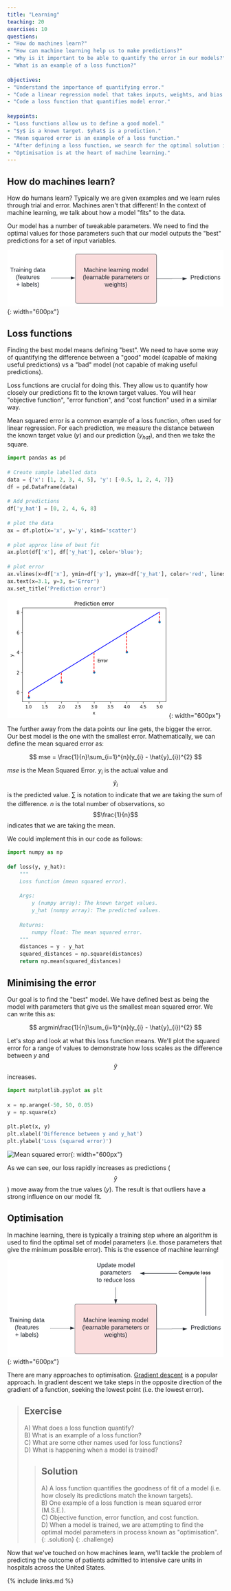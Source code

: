 ```yaml
---
title: "Learning"
teaching: 20
exercises: 10
questions:
- "How do machines learn?"
- "How can machine learning help us to make predictions?"
- "Why is it important to be able to quantify the error in our models?"
- "What is an example of a loss function?"

objectives:
- "Understand the importance of quantifying error."
- "Code a linear regression model that takes inputs, weights, and bias."
- "Code a loss function that quantifies model error."

keypoints:
- "Loss functions allow us to define a good model."
- "$y$ is a known target. $yhat$ is a prediction."
- "Mean squared error is an example of a loss function."
- "After defining a loss function, we search for the optimal solution in a process known as 'training'."
- "Optimisation is at the heart of machine learning."
---
```


## How do machines learn?

How do humans learn? Typically we are given examples and we learn rules through trial and error. Machines aren't that different! In the context of machine learning, we talk about how a model "fits" to the data.

Our model has a number of tweakable parameters. We need to find the optimal values for those parameters such that our model outputs the "best" predictions for a set of input variables.

![Model training](../fig/ml_model.png){: width="600px"}

## Loss functions

Finding the best model means defining "best". We need to have some way of quantifying the difference between a "good" model (capable of making useful predictions) vs a "bad" model (not capable of making useful predictions). 

Loss functions are crucial for doing this. They allow us to quantify how closely our predictions fit to the known target values.  You will hear "objective function", "error function", and "cost function" used in a similar way. 

Mean squared error is a common example of a loss function, often used for linear regression. For each prediction, we measure the distance between the known target value ($y$) and our prediction ($y_{hat}$), and then we take the square.

```python
import pandas as pd

# Create sample labelled data
data = {'x': [1, 2, 3, 4, 5], 'y': [-0.5, 1, 2, 4, 7]}
df = pd.DataFrame(data)

# Add predictions
df['y_hat'] = [0, 2, 4, 6, 8]

# plot the data
ax = df.plot(x='x', y='y', kind='scatter')

# plot approx line of best fit
ax.plot(df['x'], df['y_hat'], color='blue');

# plot error
ax.vlines(x=df['x'], ymin=df['y'], ymax=df['y_hat'], color='red', linestyle='dashed')
ax.text(x=3.1, y=3, s='Error')
ax.set_title('Prediction error')
```

![Distance from target](../fig/loss_line_error.png){: width="600px"}

The further away from the data points our line gets, the bigger the error. Our best model is the one with the smallest error. Mathematically, we can define the mean squared error as:

$$
mse = \frac{1}{n}\sum_{i=1}^{n}(y_{i} - \hat{y}_{i})^{2}
$$

$mse$ is the Mean Squared Error. $y_{i}$ is the actual value and $$\hat{y}_{i}$$ is the predicted value. $\sum_{}$ is notation to indicate that we are taking the sum of the difference. $n$ is the total number of observations, so $$\frac{1}{n}$$ indicates that we are taking the mean.

We could implement this in our code as follows:

```python
import numpy as np

def loss(y, y_hat):
    """
    Loss function (mean squared error).

    Args:
        y (numpy array): The known target values.
        y_hat (numpy array): The predicted values.

    Returns:
        numpy float: The mean squared error.
    """
    distances = y - y_hat
    squared_distances = np.square(distances)
    return np.mean(squared_distances)
```

## Minimising the error

Our goal is to find the "best" model. We have defined best as being the model with parameters that give us the smallest mean squared error. We can write this as:

$$
argmin\frac{1}{n}\sum_{i=1}^{n}(y_{i} - \hat{y}_{i})^{2}
$$

Let's stop and look at what this loss function means. We'll plot the squared error for a range of values to demonstrate how loss scales as the difference between $y$ and $$\hat{y}$$ increases.

```python
import matplotlib.pyplot as plt

x = np.arange(-50, 50, 0.05)
y = np.square(x)

plt.plot(x, y)
plt.xlabel('Difference between y and y_hat')
plt.ylabel('Loss (squared error)')
```

![Mean squared error](../fig/mean_squared_error.png){: width="600px"}

As we can see, our loss rapidly increases as predictions ($$\hat{y}$$) move away from the true values ($y$). The result is that outliers have a strong influence on our model fit. 

## Optimisation

In machine learning, there is typically a training step where an algorithm is used to find the optimal set of model parameters (i.e. those parameters that give the minimum possible error). This is the essence of machine learning!

![Model training](../fig/ml_model_loss.png){: width="600px"}

There are many approaches to optimisation. [Gradient descent](https://en.wikipedia.org/wiki/Gradient_descent) is a popular approach. In gradient descent we take steps in the opposite direction of the gradient of a function, seeking the lowest point (i.e. the lowest error).

> ## Exercise
> A) What does a loss function quantify?  
> B) What is an example of a loss function?   
> C) What are some other names used for loss functions?  
> D) What is happening when a model is trained?  
> 
> > ## Solution
> > A) A loss function quantifies the goodness of fit of a model (i.e. how closely its predictions match the known targets).  
> > B) One example of a loss function is mean squared error (M.S.E.).  
> > C) Objective function, error function, and cost function.  
> > D) When a model is trained, we are attempting to find the optimal model parameters in process known as "optimisation".  
> {: .solution}
{: .challenge}

Now that we've touched on how machines learn, we'll tackle the problem of predicting the outcome of patients admitted to intensive care units in hospitals across the United States.

{% include links.md %}
